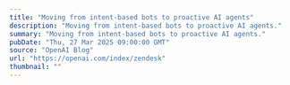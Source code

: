 ```yaml
---
title: "Moving from intent-based bots to proactive AI agents"
description: "Moving from intent-based bots to proactive AI agents."
summary: "Moving from intent-based bots to proactive AI agents."
pubDate: "Thu, 27 Mar 2025 09:00:00 GMT"
source: "OpenAI Blog"
url: "https://openai.com/index/zendesk"
thumbnail: ""
---
```


